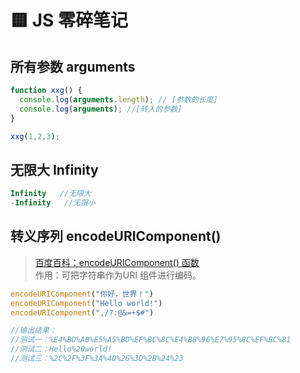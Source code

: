 # 🟨 JS 零碎笔记

## 所有参数 arguments 
```js
function xxg() {
  console.log(arguments.length); // [参数的长度]
  console.log(arguments); //[转入的参数]
}

xxg(1,2,3);
```
## 无限大 Infinity 
```js
Infinity   //无限大
-Infinity   //无限小
```

## 转义序列 encodeURIComponent()

> [百度百科：encodeURIComponent() 函数](https://baike.baidu.com/item/encodeURIComponent%28%29%20%E5%87%BD%E6%95%B0/7418815?fr=aladdin)  
作用：可把字符串作为URI 组件进行编码。
```js
encodeURIComponent("你好，世界！")
encodeURIComponent("Hello world!")
encodeURIComponent(",/?:@&=+$#")

//输出结果：
//测试一：%E4%BD%A0%E5%A5%BD%EF%BC%8C%E4%B8%96%E7%95%8C%EF%BC%81
//测试二：Hello%20world!
//测试三：%2C%2F%3F%3A%40%26%3D%2B%24%23
```
